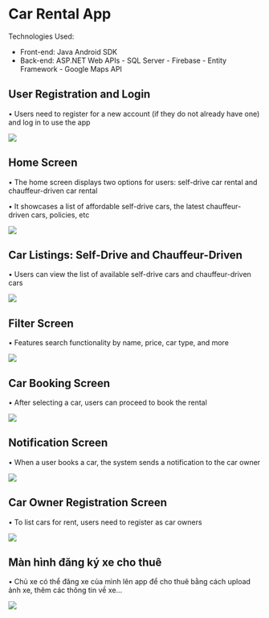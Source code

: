 # Car Rental App

Technologies Used:

-   Front-end: Java Android SDK 
-   Back-end: ASP.NET Web APIs - SQL Server - Firebase - Entity Framework - Google Maps API
## **User Registration and Login**

•	Users need to register for a new account (if they do not already have one) and log in to use the app

![](https://github.com/anhtuyen0409/android-project/blob/main/media/login_register.jpg)

## **Home Screen**

•	The home screen displays two options for users: self-drive car rental and chauffeur-driven car rental

•	It showcases a list of affordable self-drive cars, the latest chauffeur-driven cars, policies, etc

![](https://github.com/anhtuyen0409/android-project/blob/main/media/menu.JPG)

## **Car Listings: Self-Drive and Chauffeur-Driven**

•	Users can view the list of available self-drive cars and chauffeur-driven cars

![](https://github.com/anhtuyen0409/android-project/blob/main/media/list_car.jpg)

## **Filter Screen**

•	Features search functionality by name, price, car type, and more

![](https://github.com/anhtuyen0409/android-project/blob/main/media/filter.jpg)

## **Car Booking Screen**

•	After selecting a car, users can proceed to book the rental

![](https://github.com/anhtuyen0409/android-project/blob/main/media/booking.jpg)

## **Notification Screen**

•	When a user books a car, the system sends a notification to the car owner

![](https://github.com/anhtuyen0409/android-project/blob/main/media/notification.jpg)

## **Car Owner Registration Screen**

•	To list cars for rent, users need to register as car owners

![](https://github.com/anhtuyen0409/android-project/blob/main/media/register_owner.jpg)

## **Màn hình đăng ký xe cho thuê**

•	Chủ xe có thể đăng xe của mình lên app để cho thuê bằng cách upload ảnh xe, thêm các thông tin về xe...

![](https://github.com/anhtuyen0409/android-project/blob/main/media/register_owner2.jpg)
